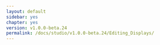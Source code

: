 ```yaml
---
layout: default
sidebar: yes
chapter: yes
version: v1.0.0-beta.24
permalink: /docs/studio/v1.0.0-beta.24/Editing_Displays/
---
```

